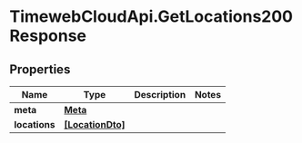 # TimewebCloudApi.GetLocations200Response

## Properties

Name | Type | Description | Notes
------------ | ------------- | ------------- | -------------
**meta** | [**Meta**](Meta.md) |  | 
**locations** | [**[LocationDto]**](LocationDto.md) |  | 



